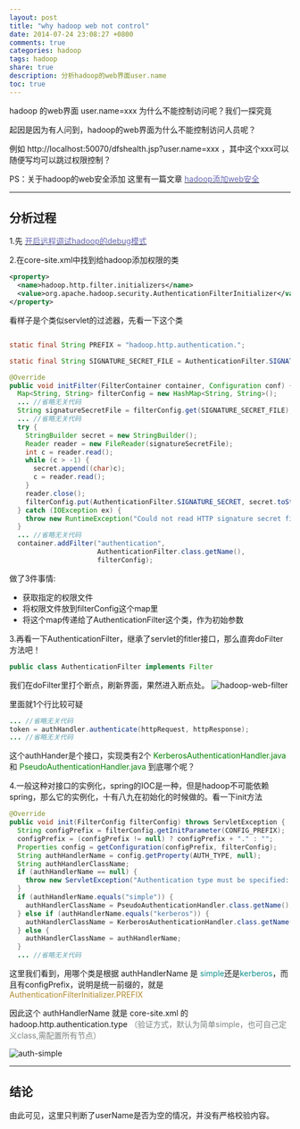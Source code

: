 ```yaml
---
layout: post
title: "why hadoop web not control"
date: 2014-07-24 23:08:27 +0800
comments: true
categories: hadoop
tags: hadoop
share: true
description: 分析hadoop的web界面user.name
toc: true
---
```


hadoop 的web界面 user.name=xxx 为什么不能控制访问呢？我们一探究竟

<!--more-->
起因是因为有人问到，hadoop的web界面为什么不能控制访问人员呢？

例如 http://localhost:50070/dfshealth.jsp?user.name=xxx  ，其中这个xxx可以随便写均可以跳过权限控制？

PS：关于hadoop的web安全添加 这里有一篇文章 [<font color="#6868b4">hadoop添加web安全</font>](http://blog.csdn.net/caoshichaocaoshichao/article/details/13005635)

---

## 分析过程

1.先 [<font color="#6868b4">开启远程调试hadoop的debug模式</font>](http://blog.yuanxiaolong.cn/blog/2014/07/21/how-to-debug-hadoop-on-local/)

2.在core-site.xml中找到给hadoop添加权限的类

``` xml core-site.xml
<property>
  <name>hadoop.http.filter.initializers</name>
  <value>org.apache.hadoop.security.AuthenticationFilterInitializer</value>
</property>
```

看样子是个类似servlet的过滤器，先看一下这个类

``` java AuthenticationFilterInitializer.java

static final String PREFIX = "hadoop.http.authentication.";

static final String SIGNATURE_SECRET_FILE = AuthenticationFilter.SIGNATURE_SECRET + ".file";

@Override
public void initFilter(FilterContainer container, Configuration conf) {
  Map<String, String> filterConfig = new HashMap<String, String>();
  ... //省略无关代码
  String signatureSecretFile = filterConfig.get(SIGNATURE_SECRET_FILE);
  ... //省略无关代码
  try {
    StringBuilder secret = new StringBuilder();
    Reader reader = new FileReader(signatureSecretFile);
    int c = reader.read();
    while (c > -1) {
      secret.append((char)c);
      c = reader.read();
    }
    reader.close();
    filterConfig.put(AuthenticationFilter.SIGNATURE_SECRET, secret.toString());
  } catch (IOException ex) {
    throw new RuntimeException("Could not read HTTP signature secret file: " + signatureSecretFile);
  }
  ... //省略无关代码
  container.addFilter("authentication",
                      AuthenticationFilter.class.getName(),
                      filterConfig);
```

做了3件事情:

*  获取指定的权限文件
*  将权限文件放到filterConfig这个map里
*  将这个map传递给了AuthenticationFilter这个类，作为初始参数

3.再看一下AuthenticationFilter，继承了servlet的fitler接口，那么直奔doFilter方法吧！

``` java AuthenticationFilter.java
public class AuthenticationFilter implements Filter
```

我们在doFilter里打个断点，刷新界面，果然进入断点处。
![hadoop-web-filter](/images/hadoop/hadoop-web-filter.png)


里面就1个行比较可疑

``` java AuthenticationFilter.java
... //省略无关代码
token = authHandler.authenticate(httpRequest, httpResponse);
... //省略无关代码
```

这个authHander是个接口，实现类有2个 <font color="green"> KerberosAuthenticationHandler.java </font>和 <font color="green"> PseudoAuthenticationHandler.java </font> 到底哪个呢？

4.一般这种对接口的实例化，spring的IOC是一种，但是hadoop不可能依赖spring，那么它的实例化，十有八九在初始化的时候做的。看一下init方法

``` java AuthenticationFilter.java
@Override
public void init(FilterConfig filterConfig) throws ServletException {
  String configPrefix = filterConfig.getInitParameter(CONFIG_PREFIX);
  configPrefix = (configPrefix != null) ? configPrefix + "." : "";
  Properties config = getConfiguration(configPrefix, filterConfig);
  String authHandlerName = config.getProperty(AUTH_TYPE, null);
  String authHandlerClassName;
  if (authHandlerName == null) {
    throw new ServletException("Authentication type must be specified: simple|kerberos|<class>");
  }
  if (authHandlerName.equals("simple")) {
    authHandlerClassName = PseudoAuthenticationHandler.class.getName();
  } else if (authHandlerName.equals("kerberos")) {
    authHandlerClassName = KerberosAuthenticationHandler.class.getName();
  } else {
    authHandlerClassName = authHandlerName;
  }
  ... //省略无关代码
```

这里我们看到，用哪个类是根据 authHandlerName 是 <font color="#0f918d">simple</font>还是<font color="#0f918d">kerberos</font>，而且有configPrefix，说明是统一前缀的，就是 <font color="#b1892c">AuthenticationFilterInitializer.PREFIX </font>

因此这个 authHandlerName 就是 core-site.xml 的 hadoop.http.authentication.type <font color="#7c837f">（验证方式，默认为简单simple，也可自己定义class,需配置所有节点）</font>

![auth-simple](/images/hadoop/hadoop-web-auth-simple.png)

---

## 结论

由此可见，这里只判断了userName是否为空的情况，并没有严格校验内容。
